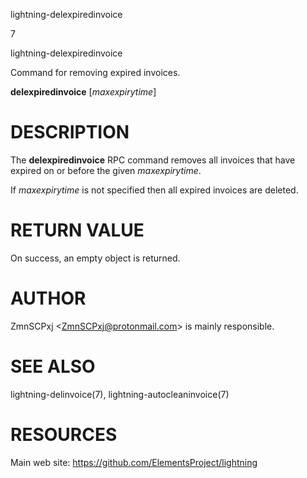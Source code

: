 lightning-delexpiredinvoice

7

lightning-delexpiredinvoice

Command for removing expired invoices.

**delexpiredinvoice** \[*maxexpirytime*\]

DESCRIPTION
===========

The **delexpiredinvoice** RPC command removes all invoices that have
expired on or before the given *maxexpirytime*.

If *maxexpirytime* is not specified then all expired invoices are
deleted.

RETURN VALUE
============

On success, an empty object is returned.

AUTHOR
======

ZmnSCPxj &lt;<ZmnSCPxj@protonmail.com>&gt; is mainly responsible.

SEE ALSO
========

lightning-delinvoice(7), lightning-autocleaninvoice(7)

RESOURCES
=========

Main web site: <https://github.com/ElementsProject/lightning>
